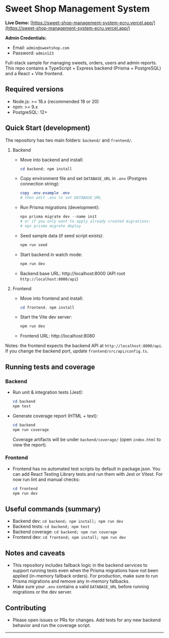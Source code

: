 # Sweet Shop Management System

**Live Demo:** [https://sweet-shop-management-system-ecru.vercel.app/](https://sweet-shop-management-system-ecru.vercel.app/)

**Admin Credentials:**  
- Email: `admin@sweetshop.com`  
- Password: `admin123`

Full-stack sample for managing sweets, orders, users and admin reports. This repo contains a TypeScript + Express backend (Prisma + PostgreSQL) and a React + Vite frontend.

## Required versions

- Node.js: >= 18.x (recommended 18 or 20)
- npm: >= 9.x
- PostgreSQL: 12+

## Quick Start (development)

The repository has two main folders: `backend/` and `frontend/`.

1. Backend

   - Move into backend and install:

     ```powershell
     cd backend; npm install
     ```

   - Copy environment file and set `DATABASE_URL` in `.env` (Postgres connection string):

     ```powershell
     copy .env.example .env
     # then edit .env to set DATABASE_URL
     ```

   - Run Prisma migrations (development):

     ```powershell
     npx prisma migrate dev --name init
     # or if you only want to apply already created migrations:
     # npx prisma migrate deploy
     ```

   - Seed sample data (if seed script exists):

     ```powershell
     npm run seed
     ```

   - Start backend in watch mode:

     ```powershell
     npm run dev
     ```

   - Backend base URL: http://localhost:8000 (API root `http://localhost:8000/api`)

2. Frontend

   - Move into frontend and install:

     ```powershell
     cd frontend; npm install
     ```

   - Start the Vite dev server:

     ```powershell
     npm run dev
     ```

   - Frontend URL: http://localhost:8080

Notes: the frontend expects the backend API at `http://localhost:8000/api`. If you change the backend port, update `frontend/src/api/config.ts`.

## Running tests and coverage

### Backend

- Run unit & integration tests (Jest):

  ```powershell
  cd backend
  npm test
  ```

- Generate coverage report (HTML + text):

  ```powershell
  cd backend
  npm run coverage
  ```

  Coverage artifacts will be under `backend/coverage/` (open `index.html` to view the report).

### Frontend

- Frontend has no automated test scripts by default in package.json. You can add React Testing Library tests and run them with Jest or Vitest. For now run lint and manual checks:

  ```powershell
  cd frontend
  npm run dev
  ```

## Useful commands (summary)

- Backend dev: `cd backend; npm install; npm run dev`
- Backend tests: `cd backend; npm test`
- Backend coverage: `cd backend; npm run coverage`
- Frontend dev: `cd frontend; npm install; npm run dev`

## Notes and caveats

- This repository includes fallback logic in the backend services to support running tests even when the Prisma migrations have not been applied (in-memory fallback orders). For production, make sure to run Prisma migrations and remove any in-memory fallbacks.
- Make sure your `.env` contains a valid `DATABASE_URL` before running migrations or the dev server.

## Contributing

- Please open issues or PRs for changes. Add tests for any new backend behavior and run the coverage script.

---


